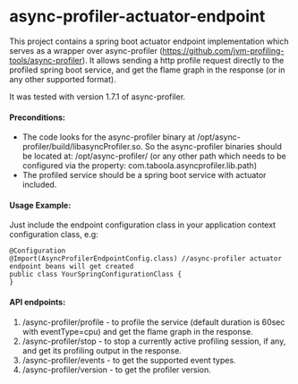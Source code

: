 # async-profiler-actuator-endpoint
This project contains a spring boot actuator endpoint implementation which serves as a wrapper over async-profiler (https://github.com/jvm-profiling-tools/async-profiler).
It allows sending a http profile request directly to the profiled spring boot service, and get the flame graph in the response (or in any other supported format).

It was tested with version 1.7.1 of async-profiler.

#### Preconditions:
* The code looks for the async-profiler binary at /opt/async-profiler/build/libasyncProfiler.so. 
So the async-profiler binaries should be located at: /opt/async-profiler/ (or any other path which needs to be configured via the property: com.taboola.asyncprofiler.lib.path)
* The profiled service should be a spring boot service with actuator included.


#### Usage Example:

Just include the endpoint configuration class in your application context configuration class, e.g:
```
@Configuration
@Import(AsyncProfilerEndpointConfig.class) //async-profiler actuator endpoint beans will get created
public class YourSpringConfigurationClass {
}
```

#### API endpoints:
1. /async-profiler/profile - to profile the service (default duration is 60sec with eventType=cpu) and get the flame graph in the response.
2. /async-profiler/stop - to stop a currently active profiling session, if any, and get its profiling output in the response.
3. /async-profiler/events - to get the supported event types.
4. /async-profiler/version - to get the profiler version.